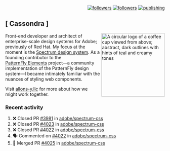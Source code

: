<p align="right"><a rel="me" href="https://front-end.social/@castastrophe">
    <img alt="followers" title="Follow me on Mastodon" src="https://img.shields.io/mastodon/follow/109297102751309835?domain=https%3A%2F%2Ffront-end.social&label=Follow&logo=mastodon&logoColor=white&style=for-the-badge&labelColor=008080&color=006969"/></a>
  <a href="https://codepen.io/castastrophe/">
    <img alt="followers" title="Follow me on CodePen" src="https://img.shields.io/badge/23-1?color=640464&labelColor=7c007c&style=for-the-badge&logo=codepen&label=Follow"/></a>
<a href="https://castastrophe.medium.com/">
    <img alt="publishing" title="View articles on Medium" src="https://img.shields.io/badge/107-1?color=666&labelColor=444&label=subscribe&logo=medium&logoColor=white&style=for-the-badge"/></a>
</p>

## [&nbsp;Cassondra&nbsp;]

<img align="right" src="https://github-production-user-asset-6210df.s3.amazonaws.com/1840295/253016758-ba468774-1cd3-42c2-8f43-947b5eeb5edf.png" height="200" alt="A circular logo of a coffee cup viewed from above; abstract, dark outlines with hints of teal and creamy tones">

Front-end developer and architect of enterprise-scale design systems for Adobe; previously of Red Hat. My focus at the moment is the [Spectrum design system](https://github.com/adobe/spectrum-css). As a founding contributor to the [PatternFly&nbsp;Elements](https://github.com/patternfly/patternfly-elements) project&mdash;a community implementation of the PatternFly design system&mdash;I became intimately familiar with the nuances of styling web components.

Visit [allons-y.llc](http://allons-y.llc/) for more about how we might work together.

### Recent activity

<!--START_SECTION:activity-->
1. ❌ Closed PR [#3981](https://github.com/adobe/spectrum-css/pull/3981) in [adobe/spectrum-css](https://github.com/adobe/spectrum-css)
2. ❌ Closed PR [#4023](https://github.com/adobe/spectrum-css/pull/4023) in [adobe/spectrum-css](https://github.com/adobe/spectrum-css)
3. ❌ Closed PR [#4022](https://github.com/adobe/spectrum-css/pull/4022) in [adobe/spectrum-css](https://github.com/adobe/spectrum-css)
4. 🗣 Commented on [#4022](https://github.com/adobe/spectrum-css/pull/4022#issuecomment-3063339989) in [adobe/spectrum-css](https://github.com/adobe/spectrum-css)
5. 🎉 Merged PR [#4025](https://github.com/adobe/spectrum-css/pull/4025) in [adobe/spectrum-css](https://github.com/adobe/spectrum-css)
<!--END_SECTION:activity-->
